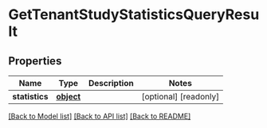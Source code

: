 # GetTenantStudyStatisticsQueryResult

## Properties
Name | Type | Description | Notes
------------ | ------------- | ------------- | -------------
**statistics** | [**object**](.md) |  | [optional] [readonly] 

[[Back to Model list]](../README.md#documentation-for-models) [[Back to API list]](../README.md#documentation-for-api-endpoints) [[Back to README]](../README.md)


